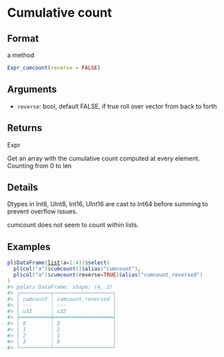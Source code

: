 # Cumulative count

## Format

a method

```r
Expr_cumcount(reverse = FALSE)
```

## Arguments

- `reverse`: bool, default FALSE, if true roll over vector from back to forth

## Returns

Expr

Get an array with the cumulative count computed at every element. Counting from 0 to len

## Details

Dtypes in Int8, UInt8, Int16, UInt16 are cast to Int64 before summing to prevent overflow issues.

cumcount does not seem to count within lists.

## Examples

<pre class='r-example'><code><span class='r-in'><span><span class='va'>pl</span><span class='op'>$</span><span class='fu'>DataFrame</span><span class='op'>(</span><span class='fu'><a href='https://rdrr.io/r/base/list.html'>list</a></span><span class='op'>(</span>a<span class='op'>=</span><span class='fl'>1</span><span class='op'>:</span><span class='fl'>4</span><span class='op'>)</span><span class='op'>)</span><span class='op'>$</span><span class='fu'>select</span><span class='op'>(</span></span></span>
<span class='r-in'><span>  <span class='va'>pl</span><span class='op'>$</span><span class='fu'>col</span><span class='op'>(</span><span class='st'>"a"</span><span class='op'>)</span><span class='op'>$</span><span class='fu'>cumcount</span><span class='op'>(</span><span class='op'>)</span><span class='op'>$</span><span class='fu'>alias</span><span class='op'>(</span><span class='st'>"cumcount"</span><span class='op'>)</span>,</span></span>
<span class='r-in'><span>  <span class='va'>pl</span><span class='op'>$</span><span class='fu'>col</span><span class='op'>(</span><span class='st'>"a"</span><span class='op'>)</span><span class='op'>$</span><span class='fu'>cumcount</span><span class='op'>(</span>reverse<span class='op'>=</span><span class='cn'>TRUE</span><span class='op'>)</span><span class='op'>$</span><span class='fu'>alias</span><span class='op'>(</span><span class='st'>"cumcount_reversed"</span><span class='op'>)</span></span></span>
<span class='r-in'><span><span class='op'>)</span></span></span>
<span class='r-out co'><span class='r-pr'>#&gt;</span> polars DataFrame: shape: (4, 2)</span>
<span class='r-out co'><span class='r-pr'>#&gt;</span> ┌──────────┬───────────────────┐</span>
<span class='r-out co'><span class='r-pr'>#&gt;</span> │ cumcount ┆ cumcount_reversed │</span>
<span class='r-out co'><span class='r-pr'>#&gt;</span> │ ---      ┆ ---               │</span>
<span class='r-out co'><span class='r-pr'>#&gt;</span> │ u32      ┆ u32               │</span>
<span class='r-out co'><span class='r-pr'>#&gt;</span> ╞══════════╪═══════════════════╡</span>
<span class='r-out co'><span class='r-pr'>#&gt;</span> │ 0        ┆ 3                 │</span>
<span class='r-out co'><span class='r-pr'>#&gt;</span> │ 1        ┆ 2                 │</span>
<span class='r-out co'><span class='r-pr'>#&gt;</span> │ 2        ┆ 1                 │</span>
<span class='r-out co'><span class='r-pr'>#&gt;</span> │ 3        ┆ 0                 │</span>
<span class='r-out co'><span class='r-pr'>#&gt;</span> └──────────┴───────────────────┘</span>
 </code></pre>